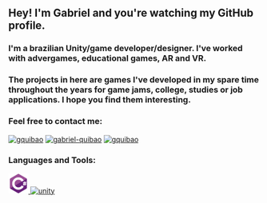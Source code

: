 <h2 align="left">Hey! I'm Gabriel and you're watching my GitHub profile.</h2>
<h3 align="left">I'm a brazilian Unity/game developer/designer. I've worked with advergames, educational games, AR and VR. </h3>
<h3 align="left">The projects in here are games I've developed in my spare time throughout the years for game jams, college, studies or job applications. I hope you find them interesting. </h3>

<h3 align="left">Feel free to contact me:</h3>
<p align="left">
<a href="https://twitter.com/gquibao" target="blank"><img align="center" src="https://raw.githubusercontent.com/rahuldkjain/github-profile-readme-generator/master/src/images/icons/Social/twitter.svg" alt="gquibao" height="30" width="40" /></a>
<a href="https://linkedin.com/in/gabriel-quibao" target="blank"><img align="center" src="https://raw.githubusercontent.com/rahuldkjain/github-profile-readme-generator/master/src/images/icons/Social/linked-in-alt.svg" alt="gabriel-quibao" height="30" width="40" /></a>
<a href="https://instagram.com/gquibao" target="blank"><img align="center" src="https://raw.githubusercontent.com/rahuldkjain/github-profile-readme-generator/master/src/images/icons/Social/instagram.svg" alt="gquibao" height="30" width="40" /></a>
</p>

<h3 align="left">Languages and Tools:</h3>
<p align="left"> <a href="https://www.w3schools.com/cs/" target="_blank"> <img src="https://raw.githubusercontent.com/devicons/devicon/master/icons/csharp/csharp-original.svg" alt="csharp" width="40" height="40"/> </a> <a href="https://unity.com/" target="_blank"> <img src="https://www.vectorlogo.zone/logos/unity3d/unity3d-icon.svg" alt="unity" width="40" height="40"/> </a> </p>
